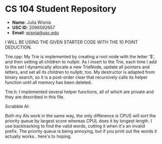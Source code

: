 # CS 104 Student Repository

- **Name**: Julia Wisnia
- **USC ID**: 2096592657
- **Email**: wisnia@usc.edu

I WILL BE USING THE GIVEN STARTER CODE WITH THE 10
POINT DEDUCTION.

Trie.cpp:
My Trie is implemented by creating a root node with
the letter '$', and then setting all children to nullptr.
As I insert to the Trie, each time I add to the set I
dynamically allocate a new TrieNode, update all pointers
and letters, and set all its children to nullptr, too.
My destructor is adapted from binary search, so it is a 
post-order clear that recursively calls its helper function
until all memory has been deleted.

Trie.h:
I implemented several helper functions, all of which are
private and they are described in this file.

Scrabble AI:

Both my AIs work in the same way, the only difference is 
CPUS will sort the priority queue by largest score whereas
CPUL does it by longest length.  I use backtracking to find
the valid words, cutting it when it's an invalid prefix. 
The priority queue is being annoying, but if you print
out the words it actually works.. here's to hoping.